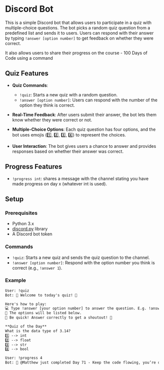 # Discord Bot

This is a simple Discord bot that allows users to participate in a quiz with multiple-choice questions. The bot picks a random quiz question from a predefined list and sends it to users. Users can respond with their answer by typing `!answer [option number]` to get feedback on whether they were correct.

It also allows users to share their progress on the course - 100 Days of Code using a command

## Quiz Features

- **Quiz Commands**:
  - `!quiz`: Starts a new quiz with a random question.
  - `!answer [option number]`: Users can respond with the number of the option they think is correct.
  
- **Real-Time Feedback**: After users submit their answer, the bot lets them know whether they were correct or not.

- **Multiple-Choice Options**: Each quiz question has four options, and the bot uses emojis (1️⃣, 2️⃣, 3️⃣, 4️⃣) to represent the choices.

- **User Interaction**: The bot gives users a chance to answer and provides responses based on whether their answer was correct.

## Progress Features
  - `!progress int`: shares a message with the channel stating you have made progress on day x (whatever int is used). 

## Setup

### Prerequisites

- Python 3.x
- [discord.py](https://discordpy.readthedocs.io/en/stable/) library
- A Discord bot token

### Commands

- `!quiz`: Starts a new quiz and sends the quiz question to the channel.
- `!answer [option number]`: Respond with the option number you think is correct (e.g., `!answer 1`).

### Example

```txt
User: !quiz
Bot: 🎉 Welcome to today's quiz! 🎉

Here's how to play:
💻 Type !answer [your option number] to answer the question. E.g. !answer 1
👀 The options will be listed below.
💨 Be quick! Answer correctly to get a shoutout! 🚀

**Quiz of the Day**
What is the data type of 3.14?
1️⃣ --> int
2️⃣ --> float
3️⃣ --> str
4️⃣ --> bool
```


```txt
User: !progress 4
Bot: 🥳 @Matthew just completed Day 71 - Keep the code flowing, you’re doing amazing!
```
